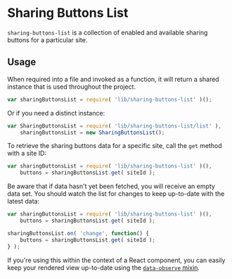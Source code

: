 Sharing Buttons List
====================

`sharing-buttons-list` is a collection of enabled and available sharing buttons for a particular site.

## Usage

When required into a file and invoked as a function, it will return a shared instance that is used throughout the project.

```js
var sharingButtonsList = require( 'lib/sharing-buttons-list' )();
```

Or if you need a distinct instance:

```js
var SharingButtonsList = require( 'lib/sharing-buttons-list/list' ),
	sharingButtonsList = new SharingButtonsList();
```

To retrieve the sharing buttons data for a specific site, call the `get` method with a site ID:

```js
var sharingButtonsList = require( 'lib/sharing-buttons-list' )(),
	buttons = sharingButtonsList.get( siteId );
```

Be aware that if data hasn't yet been fetched, you will receive an empty data set. You should watch the list for changes to keep up-to-date with the latest data:

```js
var sharingButtonsList = require( 'lib/sharing-buttons-list' )(),
	buttons = sharingButtonsList.get( siteId );

sharingButtonsList.on( 'change', function() {
	buttons = sharingButtonsList.get( siteId );
} );
```

If you're using this within the context of a React component, you can easily keep your rendered view up-to-date using the [`data-observe` mixin](../mixins/data-observe).

